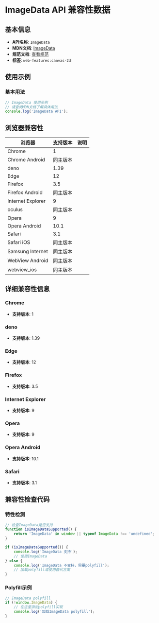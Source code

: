 # ImageData API 兼容性数据

## 基本信息

- **API名称**: `ImageData`
- **MDN文档**: [ImageData](https://developer.mozilla.org/docs/Web/API/ImageData)
- **规范文档**: [查看规范](https://html.spec.whatwg.org/multipage/imagebitmap-and-animations.html#imagedata)
- **标签**: `web-features:canvas-2d`

## 使用示例

### 基本用法

```javascript
// ImageData 使用示例
// 请查阅MDN文档了解具体用法
console.log('ImageData API');
```

## 浏览器兼容性

| 浏览器 | 支持版本 | 说明 |
|--------|----------|------|
| Chrome | 1 |  |
| Chrome Android | 同主版本 |  |
| deno | 1.39 |  |
| Edge | 12 |  |
| Firefox | 3.5 |  |
| Firefox Android | 同主版本 |  |
| Internet Explorer | 9 |  |
| oculus | 同主版本 |  |
| Opera | 9 |  |
| Opera Android | 10.1 |  |
| Safari | 3.1 |  |
| Safari iOS | 同主版本 |  |
| Samsung Internet | 同主版本 |  |
| WebView Android | 同主版本 |  |
| webview_ios | 同主版本 |  |

## 详细兼容性信息

### Chrome

- **支持版本**: 1

### deno

- **支持版本**: 1.39

### Edge

- **支持版本**: 12

### Firefox

- **支持版本**: 3.5

### Internet Explorer

- **支持版本**: 9

### Opera

- **支持版本**: 9

### Opera Android

- **支持版本**: 10.1

### Safari

- **支持版本**: 3.1

## 兼容性检查代码

### 特性检测

```javascript
// 检查ImageData是否支持
function isImageDataSupported() {
    return 'ImageData' in window || typeof ImageData !== 'undefined';
}

if (isImageDataSupported()) {
    console.log('ImageData 支持');
    // 使用ImageData
} else {
    console.log('ImageData 不支持，需要polyfill');
    // 加载polyfill或使用替代方案
}
```

### Polyfill示例

```javascript
// ImageData polyfill
if (!window.ImageData) {
    // 在这里添加polyfill实现
    console.log('加载ImageData polyfill');
}
```

